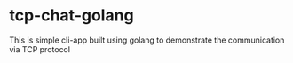 # tcp-chat-golang

This is simple cli-app built using golang to demonstrate the communication via TCP protocol 
